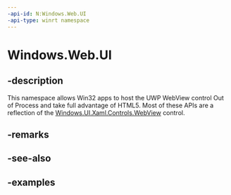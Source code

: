 ```yaml
---
-api-id: N:Windows.Web.UI
-api-type: winrt namespace
---
```


<!-- Namespace syntax.
namespace Windows.Web.UI 
-->

# Windows.Web.UI

## -description

This namespace allows Win32 apps to host the UWP WebView control Out of Process and take full advantage of HTML5. Most of these APIs are a reflection of the [Windows.UI.Xaml.Controls.WebView](../windows.ui.xaml.controls/webview.md) control. 

## -remarks

## -see-also

## -examples

